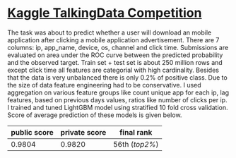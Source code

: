 # [Kaggle TalkingData Competition](https://www.kaggle.com/c/talkingdata-adtracking-fraud-detection)
 The task was about to predict whether a user will download an mobile application after clicking a mobile application advertisement. There are 7 columns: ip, app_name, device, os, channel and click time. Submissions are evaluated on area under the ROC curve between the predicted probability and the observed target. Train set + test set is about 250 million rows and except click time all features are categorial with high cardinality. Besides that the data is very unbalanced there is only 0.2% of positive class. Due to the size of data feature engineering had to be conservative. I used aggregation on various feature groups like count unique app for each ip, lag features, based on previous days values, ratios like number of clicks per ip. I trained and tuned LightGBM model using stratified 10 fold cross validation. Score of average prediction of these models is given below.

|public score|private score|final rank| 
|---|---|---|
|0.9804|0.9820| 56th (*top2%*)|
